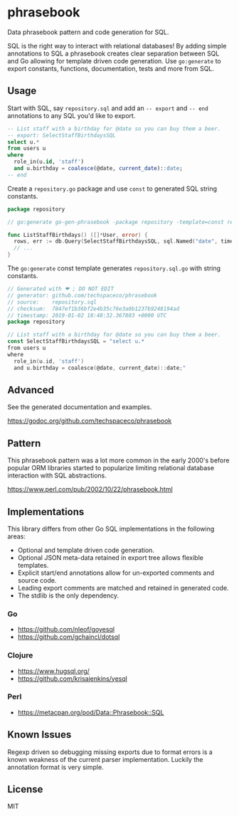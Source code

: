 # phrasebook

Data phrasebook pattern and code generation for SQL.

SQL is the right way to interact with relational databases! By adding simple
annotations to SQL a phrasebook creates clear separation between SQL and Go
allowing for template driven code generation. Use `go:generate` to export
constants, functions, documentation, tests and more from SQL.

## Usage

Start with SQL, say `repository.sql` and add an `-- export` and `-- end`
annotations to any SQL you'd like to export.
```sql
-- List staff with a birthday for @date so you can buy them a beer.
-- export: SelectStaffBirthdaysSQL
select u.*
from users u
where
  role_in(u.id, 'staff')
  and u.birthday = coalesce(@date, current_date)::date;
-- end
```

Create a `repository.go` package and use `const` to generated SQL string constants.
```go
package repository

// go:generate go-gen-phrasebook -package repository -template=const repository.sql

func ListStaffBirthdays() ([]*User, error) {
  rows, err := db.Query(SelectStaffBirthdaysSQL, sql.Named("date", time.Now()))
  // ...
}
```

The `go:generate` const template generates `repository.sql.go` with string constants.
```go
// Generated with ❤ ; DO NOT EDIT
// generator: github.com/techspaceco/phrasebook
// source:    repository.sql
// checksum:  7847ef1b36bf2e4b35c76e3a0b1237b9248194ad
// timestamp: 2019-01-02 18:48:32.367803 +0000 UTC
package repository

// List staff with a birthday for @date so you can buy them a beer.
const SelectStaffBirthdaysSQL = "select u.*
from users u
where
  role_in(u.id, 'staff')
  and u.birthday = coalesce(@date, current_date)::date;"
```

## Advanced

See the generated documentation and examples.

https://godoc.org/github.com/techspaceco/phrasebook

## Pattern

This phrasebook pattern was a lot more common in the early 2000's before popular ORM libraries
started to popularize limiting relational database interaction with SQL abstractions.

https://www.perl.com/pub/2002/10/22/phrasebook.html

## Implementations

This library differs from other Go SQL implementations in the following areas:
* Optional and template driven code generation.
* Optional JSON meta-data retained in export tree allows flexible templates.
* Explicit start/end annotations allow for un-exported comments and source code.
* Leading export comments are matched and retained in generated code.
* The stdlib is the only dependency.

### Go
* https://github.com/nleof/goyesql
* https://github.com/gchaincl/dotsql

### Clojure
* https://www.hugsql.org/
* https://github.com/krisajenkins/yesql

### Perl
* https://metacpan.org/pod/Data::Phrasebook::SQL

## Known Issues

Regexp driven so debugging missing exports due to format errors is a known
weakness of the current parser implementation. Luckily the annotation format
is very simple.

## License

MIT